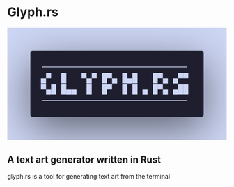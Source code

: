 # Glyph.rs
![Glyphrs](assets/title.png)
## A text art generator written in Rust

glyph.rs is a tool for generating text art from the terminal

